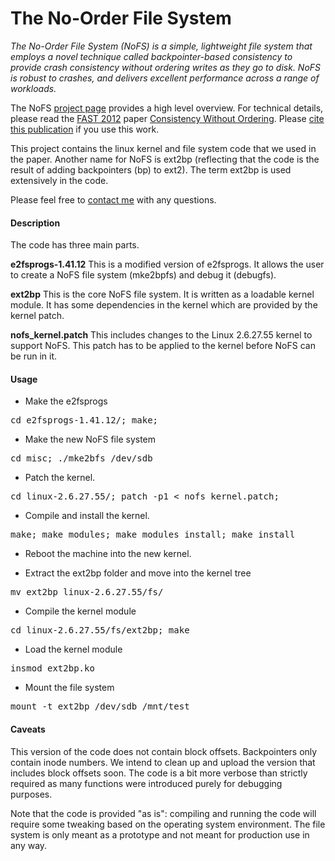 The No-Order File System
========================

*The No-Order File System (NoFS) is a simple, lightweight file system that employs a novel technique called backpointer-based consistency to provide crash consistency without ordering writes as they go to disk. NoFS is robust to crashes, and delivers excellent performance across a range of workloads.*

The NoFS [project page](http://pages.cs.wisc.edu/~vijayc/nofs.htm) provides a high level overview. For technical details, please read the [FAST 2012](http://static.usenix.org/events/fast12/) paper [Consistency Without Ordering](http://www.cs.wisc.edu/adsl/Publications/nofs-fast12.pdf). Please [cite this publication](http://research.cs.wisc.edu/adsl/Publications/nofs-fast12.bib) if you use this work.

This project contains the linux kernel and file system code that we used in the paper. Another name for NoFS is ext2bp (reflecting that the code is the result of adding backpointers (bp) to ext2). The term ext2bp is used extensively in the code.  

Please feel free to <a href="http://cs.wisc.edu/~vijayc">contact me</a> with any questions.

#### Description

The code has three main parts. 

**e2fsprogs-1.41.12**
This is a modified version of e2fsprogs. It allows the user to create a NoFS file system (mke2bpfs) and debug it (debugfs).

**ext2bp** 
This is the core NoFS file system. It is written as a loadable kernel module. It has some dependencies in the kernel which are provided by the kernel patch. 

**nofs_kernel.patch**
This includes changes to the Linux 2.6.27.55 kernel to support NoFS. This patch has to be applied to the kernel before NoFS can be run in it.   

#### Usage
* Make the e2fsprogs
<pre>cd e2fsprogs-1.41.12/; make;</pre>

* Make the new NoFS file system
<pre>cd misc; ./mke2bfs /dev/sdb</pre>

* Patch the kernel.
<pre>cd linux-2.6.27.55/; patch -p1 &lt; nofs_kernel.patch; </pre>

* Compile and install the kernel.
<pre>make; make modules; make modules_install; make install</pre>

* Reboot the machine into the new kernel.

* Extract the ext2bp folder and move into the kernel tree
<pre>mv ext2bp linux-2.6.27.55/fs/</pre>

* Compile the kernel module
<pre>cd linux-2.6.27.55/fs/ext2bp; make</pre>

* Load the kernel module
<pre>insmod ext2bp.ko</pre>

* Mount the file system 
<pre>mount -t ext2bp /dev/sdb /mnt/test</pre>

#### Caveats 

This version of the code does not contain block offsets. Backpointers only contain inode numbers. We intend to clean up and upload the version that includes block offsets soon. The code is a bit more verbose than strictly required as many functions were introduced purely for debugging purposes.

Note that the code is provided "as is": compiling and running the code will require some tweaking based on the operating system environment. The file system is only meant as a prototype and not meant for production use in any way.
